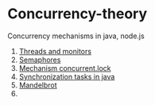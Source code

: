 # Concurrency-theory
 Concurrency mechanisms in java, node.js
 
 1. [Threads and monitors](https://github.com/peep-hole/Concurrency-theory/tree/main/lab1)
 2. [Semaphores](https://github.com/peep-hole/Concurrency-theory/tree/main/lab2)
 3. [Mechanism concurrent.lock](https://github.com/peep-hole/Concurrency-theory/tree/main/lab3)
 4. [Synchronization tasks in java](https://github.com/peep-hole/Concurrency-theory/tree/main/lab4)
 5. [Mandelbrot](https://github.com/peep-hole/Concurrency-theory/tree/main/lab5)
 6. [](https://github.com/peep-hole/Concurrency-theory/tree/main/lab6)
 
